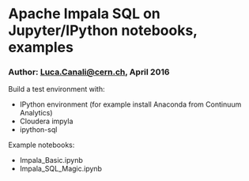 # Apache Impala SQL on Jupyter/IPython notebooks, examples
### Author: Luca.Canali@cern.ch, April 2016

Build a test environment with:
- IPython environment (for example install Anaconda from Continuum Analytics)
- Cloudera impyla
- ipython-sql

Example notebooks:
- Impala_Basic.ipynb
- Impala_SQL_Magic.ipynb

